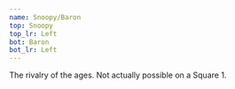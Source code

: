 ```yaml
---
name: Snoopy/Baron
top: Snoopy
top_lr: Left
bot: Baron
bot_lr: Left
---
```


The rivalry of the ages.  Not actually possible on a Square 1.
